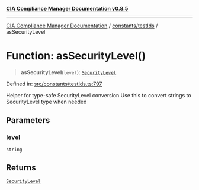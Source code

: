 [**CIA Compliance Manager Documentation v0.8.5**](../../../README.md)

***

[CIA Compliance Manager Documentation](../../../modules.md) / [constants/testIds](../README.md) / asSecurityLevel

# Function: asSecurityLevel()

> **asSecurityLevel**(`level`): [`SecurityLevel`](../../../types/cia/type-aliases/SecurityLevel.md)

Defined in: [src/constants/testIds.ts:797](https://github.com/Hack23/cia-compliance-manager/blob/3ae0301247f765ba03c8c0fe645db4718bb8af76/src/constants/testIds.ts#L797)

Helper for type-safe SecurityLevel conversion
Use this to convert strings to SecurityLevel type when needed

## Parameters

### level

`string`

## Returns

[`SecurityLevel`](../../../types/cia/type-aliases/SecurityLevel.md)
